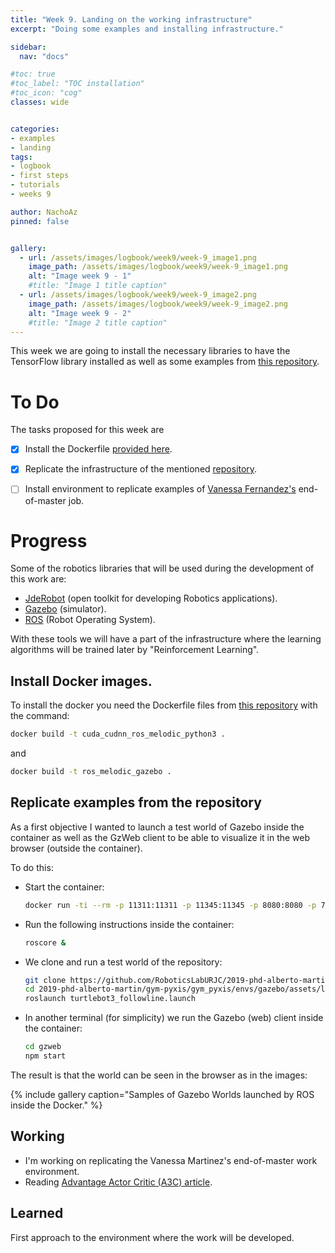 ```yaml
---
title: "Week 9. Landing on the working infrastructure"
excerpt: "Doing some examples and installing infrastructure."

sidebar:
  nav: "docs"

#toc: true
#toc_label: "TOC installation"
#toc_icon: "cog"
classes: wide


categories:
- examples
- landing
tags:
- logbook
- first steps
- tutorials
- weeks 9

author: NachoAz
pinned: false


gallery:
  - url: /assets/images/logbook/week9/week-9_image1.png
    image_path: /assets/images/logbook/week9/week-9_image1.png
    alt: "Image week 9 - 1"
    #title: "Image 1 title caption"
  - url: /assets/images/logbook/week9/week-9_image2.png
    image_path: /assets/images/logbook/week9/week-9_image2.png
    alt: "Image week 9 - 2"
    #title: "Image 2 title caption"
---
```


This week we are going to install the necessary libraries to have the TensorFlow library installed as well as some examples from [this repository](https://github.com/RoboticsLabURJC/2019-phd-alberto-martin).

# To Do

The tasks proposed for this week are

- [X] Install the Dockerfile [provided here](https://github.com/RoboticsLabURJC/2019-phd-alberto-martin/tree/master/dockers).
- [X] Replicate the infrastructure of the mentioned [repository](https://github.com/RoboticsLabURJC/2019-phd-alberto-martin).
- [ ] Install environment to replicate examples of [Vanessa Fernandez's](https://github.com/RoboticsLabURJC/2017-tfm-vanessa-fernandez) end-of-master job.


# Progress

Some of the robotics libraries that will be used during the development of this work are:
- [JdeRobot](jderobot.org) (open toolkit for developing Robotics applications).
- [Gazebo](http://gazebosim.org) (simulator).
- [ROS](https://www.ros.org) (Robot Operating System).

With these tools we will have a part of the infrastructure where the learning algorithms will be trained later by "Reinforcement Learning".

## Install Docker images.

To install the docker you need the Dockerfile files from [this repository](https://github.com/RoboticsLabURJC/2019-phd-alberto-martin/tree/master/dockers) with the command:

```bash
docker build -t cuda_cudnn_ros_melodic_python3 .
```

and

```bash
docker build -t ros_melodic_gazebo .
``` 

## Replicate examples from the repository

As a first objective I wanted to launch a test world of Gazebo inside the container as well as the GzWeb client to be able to visualize it in the web browser (outside the container).

To do this:

- Start the container:

  ```bash
  docker run -ti --rm -p 11311:11311 -p 11345:11345 -p 8080:8080 -p 7681:7681 ros_melodic_gazebo bash
  ```

- Run the following instructions inside the container:

  ```bash
  roscore &
  ```
 
- We clone and run a test world of the repository:

  ```bash
  git clone https://github.com/RoboticsLabURJC/2019-phd-alberto-martin
  cd 2019-phd-alberto-martin/gym-pyxis/gym_pyxis/envs/gazebo/assets/launch
  roslaunch turtlebot3_followline.launch
  ```

- In another terminal (for simplicity) we run the Gazebo (web) client inside the container:

  ```bash
  cd gzweb
  npm start
  ```

The result is that the world can be seen in the browser as in the images:

{% include gallery caption="Samples of Gazebo Worlds launched by ROS inside the Docker." %}

## Working

- I'm working on replicating the Vanessa Martinez's end-of-master work environment.
- Reading [Advantage Actor Critic (A3C) article](https://medium.com/tensorflow/deep-reinforcement-learning-playing-cartpole-through-asynchronous-advantage-actor-critic-a3c-7eab2eea5296).

## Learned

First approach to the environment where the work will be developed.